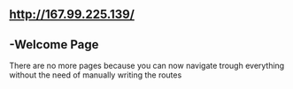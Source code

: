 ## http://167.99.225.139/
## -Welcome Page


There are no more pages because you can now navigate trough everything without the need of manually writing the routes


